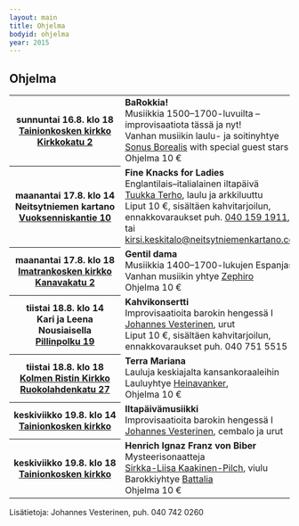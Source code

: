 ```yaml
---
layout: main
title: Ohjelma
bodyid: ohjelma
year: 2015
---
```

## Ohjelma

<table>
<tr>
<th>
sunnuntai&nbsp;16.8.&nbsp;klo&nbsp;18<br>
<a href="../kirkot/">Tainionkosken&nbsp;kirkko</a><br>
<a href="http://maps.google.fi/?q=Kirkkokatu+2,+Imatra">
Kirkkokatu 2</a>
</th><td>
<b>BaRokkia!</b><br>
Musiikkia 1500–1700-luvuilta – improvisaatiota tässä ja nyt!<br>
Vanhan musiikin laulu- ja soitinyhtye <a href="../esiintyjat/sonus-borealis/">Sonus Borealis</a> with special guest stars<br>
Ohjelma 10 €
</td></tr>

<tr><th>
maanantai&nbsp;17.8.&nbsp;klo&nbsp;14<br>
Neitsytniemen kartano<br>
<a href="http://maps.google.fi/?q=Vuoksenniskantie+10,+Imatra">
Vuoksenniskantie 10</a>
</th><td>
<b>Fine Knacks for Ladies</b><br>
Englantilais–italialainen iltapäivä<br>
<a href="../esiintyjat/tuukka-terho/">Tuukka Terho</a>,
laulu ja arkkiluuttu<br>
Liput 10 €, sisältäen kahvitarjoilun, <br>
ennakkovaraukset puh.
<a href="tel:+358401591911">040 159 1911</a>, tai
<a href="mailto:kirsi.keskitalo@neitsytniemenkartano.com">kirsi.keskitalo@neitsytniemenkartano.com</a>
</td></tr>

<tr><th>
maanantai&nbsp;17.8.&nbsp;klo&nbsp;18<br>
<a href="../kirkot/">Imatrankosken&nbsp;kirkko</a><br>
<a href="http://maps.google.fi/?q=Kanavakatu+2,+Imatra">
Kanavakatu 2</a>
</th><td>
<b>Gentil dama</b><br>
Musiikkia 1400–1700-lukujen Espanjasta<br>
Vanhan musiikin yhtye <a href="../esiintyjat/zephiro/">Zephiro</a><br>
Ohjelma 10 €
</td></tr>

<tr><th>
tiistai&nbsp;18.8.&nbsp;klo&nbsp;14<br>
Kari ja Leena Nousiaisella<br>
<a href="http://maps.google.fi/?q=Pillinpolku+19,+Imatra">
Pillinpolku 19</a>
</th><td>
<b>Kahvikonsertti</b><br>
Improvisaatioita barokin hengessä I<br>
<a href="/esiintyjat/vesteriset/">Johannes Vesterinen</a>,
urut<br>
Liput 10 €, sisältäen kahvitarjoilun, <br>
ennakkovaraukset puh. 040 751 5515
</td></tr>

<tr><th>
tiistai&nbsp;18.8.&nbsp;klo&nbsp;18<br>
<a href="../kirkot/">Kolmen Ristin Kirkko</a><br>
<a href="http://maps.google.fi/?q=Ruokolahdentie+27,+Imatra">
Ruokolahdenkatu 27</a>
</th><td>
<b>Terra Mariana</b><br>
Lauluja keskiajalta kansankoraaleihin<br>
Lauluyhtye
<a href="/esiintyjat/heinavanker/">Heinavanker</a>,<br>
Ohjelma 10 €
</td></tr>

<tr><th>
keskiviikko&nbsp;19.8.&nbsp;klo&nbsp;14<br>
<a href="/kirkot/">Tainionkosken kirkko</a>
</th><td>
<b>Iltapäivämusiikki</b><br>
Improvisaatioita barokin hengessä I<br>
<a href="/esiintyjat/vesteriset/">Johannes Vesterinen</a>,
cembalo ja urut
</td></tr>

<tr><th>
keskiviikko&nbsp;19.8.&nbsp;klo&nbsp;18<br>
<a href="/kirkot/">Tainionkosken kirkko</a>
</th><td>
<b>Henrich Ignaz Franz von Biber</b><br>
Mysteerisonaatteja<br>
<a href="/esiintyjat/sirkka-liisa-kaakinen-pilch/">Sirkka-Liisa Kaakinen-Pilch</a>,
viulu<br>
Barokkiyhtye
<a href="/esiintyjat/battalia/">Battalia</a><br>
Ohjelma 10 €
</td></tr>

</table>


Lisätietoja: Johannes Vesterinen, puh. 040 742 0260
